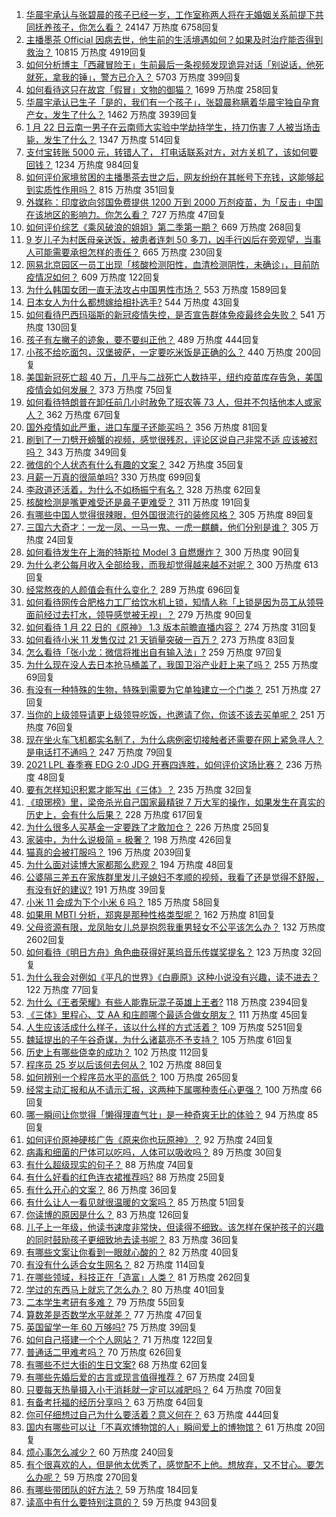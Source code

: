 1. [华晨宇承认与张碧晨的孩子已经一岁，工作室称两人将在无婚姻关系前提下共同抚养孩子，你怎么看？](https://www.zhihu.com/question/440533019) 24147 万热度 6758回复
1. [主播墨茶 Official 因病去世，他生前的生活境遇如何？如果及时治疗能否得到救治？](https://www.zhihu.com/question/440488455) 10815 万热度 4919回复
1. [如何分析博主「西藏冒险王」生前最后一条视频发现诡异对话「别说话，他死就死，拿我的锤」，警方已介入？](https://www.zhihu.com/question/440226087) 5703 万热度 399回复
1. [如何看待这只在故宫「假冒」文物的御猫？](https://www.zhihu.com/question/440467237) 1699 万热度 258回复
1. [华晨宇承认已生子「是的，我们有一个孩子」，张碧晨称瞒着华晨宇独自孕育产女，发生了什么？](https://www.zhihu.com/question/440653074) 1462 万热度 3939回复
1. [1 月 22 日云南一男子在云南师大实验中学劫持学生，持刀伤害 7 人被当场击毙，发生了什么？](https://www.zhihu.com/question/440668867) 1347 万热度 514回复
1. [支付宝转账 5000 元，转错人了， 打电话联系对方，对方关机了，该如何要回钱？](https://www.zhihu.com/question/351571558) 1234 万热度 984回复
1. [如何评价家境贫困的主播墨茶去世之后，网友纷纷在其帐号下充钱，这能够起到实质性作用吗？](https://www.zhihu.com/question/440580116) 815 万热度 351回复
1. [外媒称：印度欲向邻国免费提供 1200 万到 2000 万剂疫苗，为「反击」中国在该地区的影响力。你怎么看？](https://www.zhihu.com/question/440644762) 727 万热度 47回复
1. [如何评价综艺《乘风破浪的姐姐》第二季第一期？](https://www.zhihu.com/question/440495686) 669 万热度 268回复
1. [9 岁儿子为村医母亲送饭，被患者连刺 50 多刀，凶手行凶后在旁观望，当事人可能需要承担怎样的责任？](https://www.zhihu.com/question/440474614) 665 万热度 230回复
1. [网易北京园区一员工出现「核酸检测阳性，血清检测阴性，未确诊」，目前防疫情况如何？](https://www.zhihu.com/question/440612191) 609 万热度 122回复
1. [为什么韩国女团一直无法攻占中国男性市场？](https://www.zhihu.com/question/40421595) 553 万热度 1589回复
1. [日本女人为什么都想嫁给相扑选手?](https://www.zhihu.com/question/352910962) 544 万热度 43回复
1. [如何看待巴西玛瑙斯的新冠疫情失控，是否宣告群体免疫最终会失败？](https://www.zhihu.com/question/440392936) 541 万热度 130回复
1. [孩子有左撇子的迹象，要不要纠正他？](https://www.zhihu.com/question/439923460) 489 万热度 444回复
1. [小孩不给吃面包，汉堡披萨，一定要吃米饭是正确的么？](https://www.zhihu.com/question/440509928) 440 万热度 200回复
1. [美国新冠死亡超 40 万，几乎与二战死亡人数持平，纽约疫苗库存告急，美国疫情会如何发展？](https://www.zhihu.com/question/440233827) 373 万热度 75回复
1. [如何看待特朗普在卸任前几小时赦免了班农等 73 人，但并不包括他本人或家人？](https://www.zhihu.com/question/440291155) 362 万热度 67回复
1. [国外疫情如此严重，进口车厘子还能买吗？](https://www.zhihu.com/question/434562414) 356 万热度 81回复
1. [刷到了一刀劈开螃蟹的视频，感觉很残忍，评论区说自己非常不适 应该被怼吗？](https://www.zhihu.com/question/440222130) 343 万热度 349回复
1. [微信的个人状态有什么有趣的文案？](https://www.zhihu.com/question/440514246) 342 万热度 35回复
1. [月薪一万真的很简单吗?](https://www.zhihu.com/question/438452552) 330 万热度 699回复
1. [李政道还活着，为什么不如杨振宁有名？](https://www.zhihu.com/question/439675869) 328 万热度 62回复
1. [核酸检测是嘴更难受还是鼻子更难受？](https://www.zhihu.com/question/392297441) 311 万热度 191回复
1. [有哪些中国人觉得很辣眼，但外国很流行的装修风格？](https://www.zhihu.com/question/439492399) 305 万热度 89回复
1. [三国六大奇才：一龙一凤、一马一鬼、一虎一麒麟，他们分别是谁？](https://www.zhihu.com/question/440017706) 305 万热度 24回复
1. [如何看待发生在上海的特斯拉 Model 3 自燃爆炸？](https://www.zhihu.com/question/440225183) 300 万热度 90回复
1. [为什么老公每月收入全部给我，而我却觉得越来越不对呢？](https://www.zhihu.com/question/434293862) 300 万热度 613回复
1. [经常熬夜的人颜值会有什么变化？](https://www.zhihu.com/question/271403665) 289 万热度 696回复
1. [如何看待网传合肥格力工厂给饮水机上锁，知情人称「上锁是因为员工从领导面前经过去打水，领导感觉被无视」？](https://www.zhihu.com/question/440586959) 279 万热度 90回复
1. [如何看待 1 月 22 日的《原神》 1.3 版本前瞻直播内容？](https://www.zhihu.com/question/440681560) 274 万热度 31回复
1. [如何看待小米 11 发售仅过 21 天销量突破一百万？](https://www.zhihu.com/question/440580095) 273 万热度 83回复
1. [怎么看待「张小龙：微信将推出自有输入法」?](https://www.zhihu.com/question/440253344) 259 万热度 97回复
1. [为什么现在没人去日本抢马桶盖了，我国卫浴产业赶上来了吗？](https://www.zhihu.com/question/440274624) 255 万热度 69回复
1. [有没有一种特殊的生物，特殊到需要为它单独建立一个门类？](https://www.zhihu.com/question/440155266) 251 万热度 27回复
1. [当你的上级领导请更上级领导吃饭，也邀请了你，你该不该去买单呢？](https://www.zhihu.com/question/440020824) 251 万热度 76回复
1. [现在坐火车飞机都实名制了，为什么病例密切接触者还需要在网上紧急寻人？是电话打不通吗？](https://www.zhihu.com/question/440555441) 247 万热度 79回复
1. [2021 LPL 春季赛 EDG 2:0 JDG 开赛四连胜，如何评价这场比赛？](https://www.zhihu.com/question/440667146) 236 万热度 48回复
1. [要有怎样知识积累才能写出《三体》？](https://www.zhihu.com/question/440035614) 235 万热度 32回复
1. [《琅琊榜》里，梁帝杀光自己国家最精锐 7 万大军的操作，如果发生在真实的历史上，会有什么后果？](https://www.zhihu.com/question/424322892) 228 万热度 617回复
1. [为什么很多人买基金一定要跌了才敢加仓？](https://www.zhihu.com/question/440460820) 226 万热度 25回复
1. [家装中，为什么说极简 = 极奢？](https://www.zhihu.com/question/400503998) 198 万热度 426回复
1. [猫真的会被打服吗？](https://www.zhihu.com/question/348013324) 196 万热度 2039回复
1. [为什么面对读博大家都那么悲观？](https://www.zhihu.com/question/439204161) 194 万热度 48回复
1. [公婆隔三差五在家族群里发儿子媳妇不孝顺的视频，我看了还是觉得不舒服，有没有好的建议?](https://www.zhihu.com/question/440440260) 191 万热度 39回复
1. [小米 11 会成为下个小米 6 吗？](https://www.zhihu.com/question/436962626) 185 万热度 58回复
1. [如果用 MBTI 分析，郑爽是那种性格类型呢？](https://www.zhihu.com/question/365618548) 162 万热度 81回复
1. [父母资源有限，龙凤胎女儿总是抱怨我重男轻女不公平该怎么办？](https://www.zhihu.com/question/417785073) 132 万热度 2602回复
1. [如何看待《明日方舟》角色曲获得好莱坞音乐传媒奖提名？](https://www.zhihu.com/question/440309676) 123 万热度 32回复
1. [为什么我会对例如《平凡的世界》《白鹿原》这种小说没有兴趣，读不进去？](https://www.zhihu.com/question/266757017) 122 万热度 77回复
1. [为什么《王者荣耀》有些人能靠玩混子英雄上王者?](https://www.zhihu.com/question/328458184) 118 万热度 2394回复
1. [《三体》里程心、艾 AA 和庒颜哪个最适合做女朋友？](https://www.zhihu.com/question/435274918) 111 万热度 45回复
1. [人生应该活成什么样子，该以什么样的方式活着？](https://www.zhihu.com/question/290003248) 109 万热度 5251回复
1. [魏延提出的子午谷奇谋，为什么诸葛亮不予支持？](https://www.zhihu.com/question/435977683) 105 万热度 61回复
1. [历史上有哪些侥幸的成功？](https://www.zhihu.com/question/58096641) 102 万热度 112回复
1. [程序员 25 岁以后该何去何从？](https://www.zhihu.com/question/431580355) 102 万热度 88回复
1. [如何辨别一个程序员水平的高低？](https://www.zhihu.com/question/35194924) 100 万热度 265回复
1. [经常主动汇报和从不请示汇报，这两种下属哪种责任心更强？](https://www.zhihu.com/question/437347222) 100 万热度 66回复
1. [哪一瞬间让你觉得「懒得理直气壮」是一种奇爽无比的体验？](https://www.zhihu.com/question/439968079) 94 万热度 85回复
1. [如何评价原神硬核广告《原来你也玩原神》？](https://www.zhihu.com/question/440684314) 92 万热度 24回复
1. [病毒和细菌的尸体可以吃吗，人体可以吸收吗？](https://www.zhihu.com/question/439649684) 89 万热度 30回复
1. [有什么超级现实的句子？](https://www.zhihu.com/question/407710085) 88 万热度 74回复
1. [有什么好看的红色连衣裙推荐吗?](https://www.zhihu.com/question/305567605) 88 万热度 25回复
1. [有什么开心的文案？](https://www.zhihu.com/question/439817097) 86 万热度 36回复
1. [有什么让人一看见就很温暖的文案吗？](https://www.zhihu.com/question/435685195) 85 万热度 51回复
1. [你读博的原因是什么？](https://www.zhihu.com/question/437012020) 83 万热度 126回复
1. [儿子上一年级，他读书速度非常快，但读得不细致。该怎样在保护孩子的兴趣的同时鼓励孩子更细致地去读书呢？](https://www.zhihu.com/question/411684396) 83 万热度 36回复
1. [有哪些文案让你看到一眼就心酸的？](https://www.zhihu.com/question/437834213) 82 万热度 40回复
1. [有没有什么适合女生网名？](https://www.zhihu.com/question/382831436) 82 万热度 114回复
1. [在哪些领域，科技正在「造富」人类？](https://www.zhihu.com/question/439998570) 81 万热度 262回复
1. [学过的东西马上就忘了怎么办？](https://www.zhihu.com/question/27252044) 80 万热度 401回复
1. [二本学生考研有多难？](https://www.zhihu.com/question/382462947) 79 万热度 55回复
1. [算数差是否数学水平就差？](https://www.zhihu.com/question/439926330) 77 万热度 47回复
1. [英国留学一年 60 万够吗?](https://www.zhihu.com/question/429070613) 75 万热度 39回复
1. [如何自己搭建一个个人网站？](https://www.zhihu.com/question/22197688) 71 万热度 122回复
1. [普通话二甲难考吗？](https://www.zhihu.com/question/296008893) 70 万热度 626回复
1. [有哪些不烂大街的生日文案?](https://www.zhihu.com/question/437494261) 68 万热度 62回复
1. [有哪些先婚后爱的古言或现言值得推荐？](https://www.zhihu.com/question/403916320) 67 万热度 24回复
1. [只要每天热量摄入小于消耗就一定可以减肥吗？](https://www.zhihu.com/question/334855561) 64 万热度 70回复
1. [有备考托福的经历分享吗？](https://www.zhihu.com/question/373727139) 63 万热度 64回复
1. [你可仔细想过自己为什么要活着？意义何在？](https://www.zhihu.com/question/439589944) 63 万热度 444回复
1. [国内有哪些可以让「不喜欢博物馆的人」瞬间爱上的博物馆？](https://www.zhihu.com/question/440425208) 61 万热度 20回复
1. [烦心事怎么减少？](https://www.zhihu.com/question/436990542) 60 万热度 240回复
1. [有个很喜欢的人，但是他太优秀了，感觉配不上他。想放弃，又不甘心。要怎么办呢？](https://www.zhihu.com/question/439488762) 59 万热度 270回复
1. [有哪些带团队的好方法？](https://www.zhihu.com/question/19658901) 59 万热度 184回复
1. [读高中有什么要特别注意的？](https://www.zhihu.com/question/62705051) 59 万热度 943回复